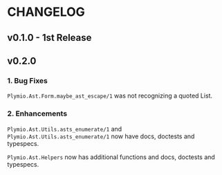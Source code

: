# CHANGELOG

## v0.1.0 - 1st Release

## v0.2.0

### 1. Bug Fixes

`Plymio.Ast.Form.maybe_ast_escape/1` was not recognizing a quoted List.

### 2. Enhancements

`Plymio.Ast.Utils.asts_enumerate/1` and
`Plymio.Ast.Utils.asts_enumerate/1` now have docs, doctests and typespecs.

`Plymio.Ast.Helpers` now has additional functions and docs, doctests
and typespecs.
